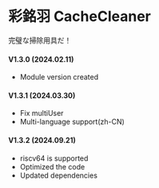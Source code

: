 # 彩銘羽 CacheCleaner
完璧な掃除用具だ！

#### V1.3.0 (2024.02.11)
 - Module version created

#### V1.3.1 (2024.03.30)
 - Fix multiUser
 - Multi-language support(zh-CN)

#### V1.3.2 (2024.09.21)
 - riscv64 is supported
 - Optimized the code
 - Updated dependencies